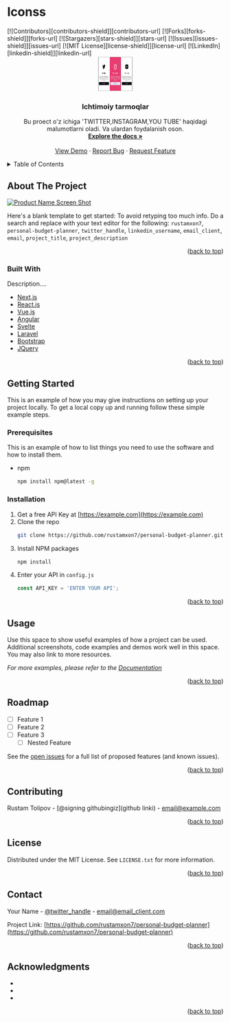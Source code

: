 # Iconss
<div id="top"></div>
[![Contributors][contributors-shield]][contributors-url]
[![Forks][forks-shield]][forks-url]
[![Stargazers][stars-shield]][stars-url]
[![Issues][issues-shield]][issues-url]
[![MIT License][license-shield]][license-url]
[![LinkedIn][linkedin-shield]][linkedin-url]

<!-- PROJECT LOGO -->
<br />
<div align="center">
<!-- Agar logo kerak bolmasa ochirib tashlang  -->
  <a href="https://github.com/rustamxon7/personal-budget-planner">
    <img src="img/icons.jpg" alt="Logo" width="80" height="80">
  </a>
  
<!-- Sizning proyektingizni nomi -->
<h3 align="center">Ichtimoiy tarmoqlar</h3>

<!-- Qisqacha proyektingiz haqida informatsiya -->
  <p align="center">
   Bu proect o'z ichiga 'TWITTER,INSTAGRAM,YOU TUBE' haqidagi malumotlarni oladi. Va ulardan foydalanish oson.
    <br />
    <a href="https://github.com/rustamxon7/personal-budget-planner"><strong>Explore the docs »</strong></a>
    <br />
    <br />
    <a href="https://github.com/rustamxon7/personal-budget-planner">View Demo</a>
    ·
    <a href="https://github.com/rustamxon7/personal-budget-planner/issues">Report Bug</a>
    ·
    <a href="https://github.com/rustamxon7/personal-budget-planner/issues">Request Feature</a>
  </p>
</div>

<!-- TABLE OF CONTENTS -->
<details>
  <summary>Table of Contents</summary>
  <ol>
    <li>
      <a href="#about-the-project">About The Project</a>
      <ul>
        <li><a href="#built-with">Built With</a></li>
      </ul>
    </li>
    <li>
      <a href="#getting-started">Getting Started</a>
      <ul>
        <li><a href="#prerequisites">Prerequisites</a></li>
        <li><a href="#installation">Installation</a></li>
      </ul>
    </li>
    <li><a href="#usage">Usage</a></li>
    <li><a href="#roadmap">Roadmap</a></li>
    <li><a href="#contributing">Contributing</a></li>
    <li><a href="#license">License</a></li>
    <li><a href="#contact">Contact</a></li>
    <li><a href="#acknowledgments">Acknowledgments</a></li>
  </ol>
</details>

<!-- ABOUT THE PROJECT -->

## About The Project

[![Product Name Screen Shot][product-screenshot]](https://example.com)

<!-- Proyektingiz haqida ma'lumot kamida 3ta gapdan tashkil topsin -->

Here's a blank template to get started: To avoid retyping too much info. Do a search and replace with your text editor for the following: `rustamxon7`, `personal-budget-planner`, `twitter_handle`, `linkedin_username`, `email_client`, `email`, `project_title`, `project_description`

<p align="right">(<a href="#top">back to top</a>)</p>

### Built With

<!-- Qaysi dasturlash tillaridan tashkil topgani haqida yozing ma'lumot bilan -->

Description....

<!-- Dasturlash tillarini o'zingizni dasturingizga qarab to'g'rilang o'zgartiring -->

<!-- MISOL:
- [Dastur nomi](shu dastur haqida link)
 -->

- [Next.js](https://nextjs.org/)
- [React.js](https://reactjs.org/)
- [Vue.js](https://vuejs.org/)
- [Angular](https://angular.io/)
- [Svelte](https://svelte.dev/)
- [Laravel](https://laravel.com)
- [Bootstrap](https://getbootstrap.com)
- [JQuery](https://jquery.com)

<p align="right">(<a href="#top">back to top</a>)</p>

<!-- GETTING STARTED -->
<!-- qanday qilib ornatish haqida ma'lumot -->

## Getting Started

This is an example of how you may give instructions on setting up your project locally.
To get a local copy up and running follow these simple example steps.

### Prerequisites

This is an example of how to list things you need to use the software and how to install them.

- npm
  ```sh
  npm install npm@latest -g
  ```

### Installation

<!-- Agar bu qismini tushunmasangiz menga murojat qiling -->

1. Get a free API Key at [https://example.com](https://example.com)
2. Clone the repo
   ```sh
   git clone https://github.com/rustamxon7/personal-budget-planner.git
   ```
3. Install NPM packages
   ```sh
   npm install
   ```
4. Enter your API in `config.js`
   ```js
   const API_KEY = 'ENTER YOUR API';
   ```

<p align="right">(<a href="#top">back to top</a>)</p>

<!-- USAGE EXAMPLES -->

## Usage

<!--
Qanday ishlatish haqida ma'lumot
 -->

 <!-- Agar bu qismini tushunmasangiz menga murojat qiling -->

Use this space to show useful examples of how a project can be used. Additional screenshots, code examples and demos work well in this space. You may also link to more resources.

_For more examples, please refer to the [Documentation](https://example.com)_

<p align="right">(<a href="#top">back to top</a>)</p>

<!-- ROADMAP -->

## Roadmap

- [ ] Feature 1
- [ ] Feature 2
- [ ] Feature 3
  - [ ] Nested Feature

See the [open issues](https://github.com/rustamxon7/personal-budget-planner/issues) for a full list of proposed features (and known issues).

<p align="right">(<a href="#top">back to top</a>)</p>

<!-- CONTRIBUTING -->

## Contributing

<!-- Proyektingizda kimlar qatnachga shu kishilarni ishmini va githubini yozing -->
<!-- Bu qismini qoldirishingiz mumkin -->

Rustam Tolipov - [@signing githubingiz](github linki) - email@example.com

<p align="right">(<a href="#top">back to top</a>)</p>

<!-- LICENSE -->

## License

Distributed under the MIT License. See `LICENSE.txt` for more information.

<p align="right">(<a href="#top">back to top</a>)</p>

<!-- CONTACT -->

## Contact

<!-- proyektingiz linki, githubdagi -->

Your Name - [@twitter_handle](https://twitter.com/twitter_handle) - email@email_client.com

Project Link: [https://github.com/rustamxon7/personal-budget-planner](https://github.com/rustamxon7/personal-budget-planner)

<p align="right">(<a href="#top">back to top</a>)</p>

<!-- ACKNOWLEDGMENTS -->

## Acknowledgments

- []()
- []()
- []()

<p align="right">(<a href="#top">back to top</a>)</p>

<!-- MARKDOWN LINKS & IMAGES -->
<!-- https://www.markdownguide.org/basic-syntax/#reference-style-links -->

[contributors-shield]: https://img.shields.io/github/contributors/rustamxon7/personal-budget-planner.svg?style=for-the-badge
[contributors-url]: https://github.com/rustamxon7/personal-budget-planner/graphs/contributors
[forks-shield]: https://img.shields.io/github/forks/rustamxon7/personal-budget-planner.svg?style=for-the-badge
[forks-url]: https://github.com/rustamxon7/personal-budget-planner/network/members
[stars-shield]: https://img.shields.io/github/stars/rustamxon7/personal-budget-planner.svg?style=for-the-badge
[stars-url]: https://github.com/rustamxon7/personal-budget-planner/stargazers
[issues-shield]: https://img.shields.io/github/issues/rustamxon7/personal-budget-planner.svg?style=for-the-badge
[issues-url]: https://github.com/rustamxon7/personal-budget-planner/issues
[license-shield]: https://img.shields.io/github/license/rustamxon7/personal-budget-planner.svg?style=for-the-badge
[license-url]: https://github.com/rustamxon7/personal-budget-planner/blob/master/LICENSE.txt
[linkedin-shield]: https://img.shields.io/badge/-LinkedIn-black.svg?style=for-the-badge&logo=linkedin&colorB=555
[linkedin-url]: https://linkedin.com/in/linkedin_username
[product-screenshot]: images/screenshot.png
